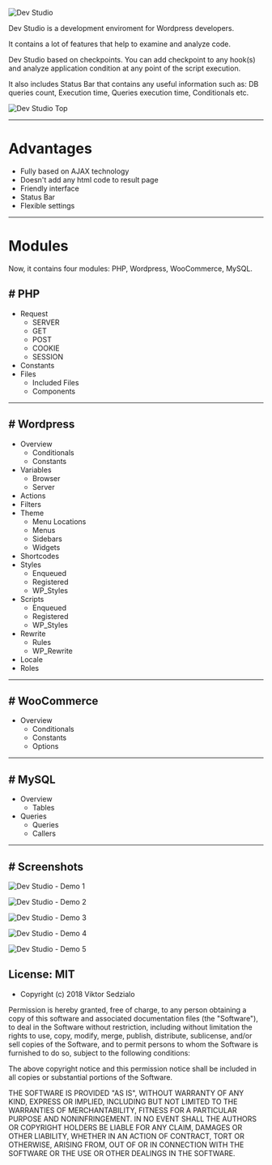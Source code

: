 ![Dev Studio](https://raw.github.com/vsedzialo/dev-studio/master/repo/dev-studio.png)Dev Studio is a development enviroment for Wordpress developers. It contains a lot of features that help to examine and analyze code. Dev Studio based on checkpoints. You can add checkpoint to any hook(s) and analyze application condition at any point of the script execution.It also includes Status Bar that contains any useful information such as: DB queries count, Execution time, Queries execution time, Conditionals etc.![Dev Studio Top](https://raw.github.com/vsedzialo/dev-studio/master/repo/dev-studio-top.png)---# Advantages #* Fully based on AJAX technology* Doesn't add any html code to result page* Friendly interface* Status Bar* Flexible settings---# Modules #Now, it contains four modules: PHP, Wordpress, WooCommerce, MySQL.## # PHP ##* Request    * SERVER    * GET    * POST    * COOKIE    * SESSION* Constants* Files    * Included Files    * Components---## # Wordpress ##* Overview    * Conditionals    * Constants* Variables       * Browser    * Server* Actions* Filters* Theme    * Menu Locations    * Menus    * Sidebars    * Widgets    * Shortcodes* Styles    * Enqueued    * Registered    * WP_Styles* Scripts    * Enqueued    * Registered    * WP_Styles   * Rewrite    * Rules    * WP_Rewrite* Locale* Roles---## # WooCommerce ##* Overview    * Conditionals    * Constants    * Options---## # MySQL ##* Overview    * Tables* Queries        * Queries    * Callers---## # Screenshots ##![Dev Studio - Demo 1](https://raw.github.com/vsedzialo/dev-studio/master/repo/dev-studio-1.png)![Dev Studio - Demo 2](https://raw.github.com/vsedzialo/dev-studio/master/repo/dev-studio-2.png)![Dev Studio - Demo 3](https://raw.github.com/vsedzialo/dev-studio/master/repo/dev-studio-3.png)![Dev Studio - Demo 4](https://raw.github.com/vsedzialo/dev-studio/master/repo/dev-studio-4.png)![Dev Studio - Demo 5](https://raw.github.com/vsedzialo/dev-studio/master/repo/dev-studio-5.png)## License: MIT ##* Copyright (c) 2018 Viktor Sedzialo Permission is hereby granted, free of charge, to any person obtaining a copy of this software and associated documentation files (the "Software"), to deal in the Software without restriction, including without limitation the rights to use, copy, modify, merge, publish, distribute, sublicense, and/or sell copies of the Software, and to permit persons to whom the Software is furnished to do so, subject to the following conditions:The above copyright notice and this permission notice shall be included in all copies or substantial portions of the Software.THE SOFTWARE IS PROVIDED "AS IS", WITHOUT WARRANTY OF ANY KIND, EXPRESS OR IMPLIED, INCLUDING BUT NOT LIMITED TO THE WARRANTIES OF MERCHANTABILITY, FITNESS FOR A PARTICULAR PURPOSE AND NONINFRINGEMENT. IN NO EVENT SHALL THE AUTHORS OR COPYRIGHT HOLDERS BE LIABLE FOR ANY CLAIM, DAMAGES OR OTHER LIABILITY, WHETHER IN AN ACTION OF CONTRACT, TORT OR OTHERWISE, ARISING FROM, OUT OF OR IN CONNECTION WITH THE SOFTWARE OR THE USE OR OTHER DEALINGS IN THE SOFTWARE.